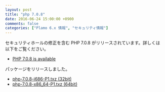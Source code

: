 ```yaml
---
layout: post
title: "php 7.0.8"
date: 2016-06-24 15:00:00 +0900
comments: false
categories: ["Plamo 6.x 情報", "セキュリティ情報"]
---
```

セキュリティホールの修正を含む PHP 7.0.8<!-- , 5.6.22 --> がリリースされています。詳しくは以下をご覧ください。

* [PHP 7.0.8 is available](http://jp2.php.net/archive/2016.php#id2016-05-26-1)
<!--
* [PHP 5.6.22 is available](http://jp2.php.net/archive/2016.php#id2016-05-26-3)
-->

パッケージをリリースしました。

* [php-7.0.8-i686-P1.txz (32bit)](ftp://plamo.linet.gr.jp/pub/Plamo-6.x/x86/plamo/05_ext/network2.txz/php-7.0.8-i686-P1.txz)
* [php-7.0.8-x86_64-P1.txz (64bit)](ftp://plamo.linet.gr.jp/pub/Plamo-6.x/x86_64/plamo/05_ext/network2.txz/php-7.0.8-x86_64-P1.txz)

<!--
PHP 5.6 系もリリースしました (2016-05-23 更新)

* [php-5.6.22-i686-P1.txz (32bit)](ftp://plamo.linet.gr.jp/pub/Plamo-6.x/x86/contrib/Network/php-5.6.22-i686-P1.txz)
* [php-5.6.22-x86_64-P1.txz (64bit)](ftp://plamo.linet.gr.jp/pub/Plamo-6.x/x86_64/contrib/Network/php-5.6.22-x86_64-P1.txz)
-->